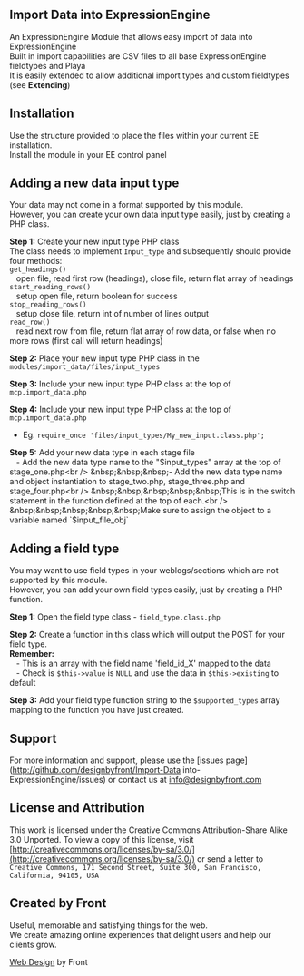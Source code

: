 ## Import Data into ExpressionEngine ##
An ExpressionEngine Module that allows easy import of data into ExpressionEngine<br />
Built in import capabilities are CSV files to all base ExpressionEngine fieldtypes and Playa<br />
It is easily extended to allow additional import types and custom fieldtypes (see **Extending**)

## Installation ##

Use the structure provided to place the files within your current EE installation.<br />
Install the module in your EE control panel

## Adding a new data input type ##

Your data may not come in a format supported by this module.<br />
However, you can create your own data input type easily, just by creating a PHP class.

**Step 1:** Create your new input type PHP class<br />
The class needs to implement `Input_type` and subsequently should provide four methods:<br />
`get_headings()`<br />
&nbsp;&nbsp;&nbsp;open file, read first row (headings), close file, return flat array of headings<br />
`start_reading_rows()`<br />
&nbsp;&nbsp;&nbsp;setup open file, return boolean for success<br />
`stop_reading_rows()`<br />
&nbsp;&nbsp;&nbsp;setup close file, return int of number of lines output<br />
`read_row()`<br />
&nbsp;&nbsp;&nbsp;read next row from file, return flat array of row data, or false when no more rows (first call will return headings)

**Step 2:** Place your new input type PHP class in the `modules/import_data/files/input_types`

**Step 3:** Include your new input type PHP class at the top of `mcp.import_data.php`

**Step 4:** Include your new input type PHP class at the top of `mcp.import_data.php`<br />
 - Eg. `require_once 'files/input_types/My_new_input.class.php';`

**Step 5:** Add your new data type in each stage file<br />
&nbsp;&nbsp;&nbsp;- Add the new data type name to the "$input_types" array at the top of stage_one.php<br />
&nbsp;&nbsp;&nbsp;- Add the new data type name and object instantiation to stage_two.php, stage_three.php and stage_four.php<br />
&nbsp;&nbsp;&nbsp;&nbsp;&nbsp;This is in the switch statement in the function defined at the top of each.<br />
&nbsp;&nbsp;&nbsp;&nbsp;&nbsp;Make sure to assign the object to a variable named `$input_file_obj`

## Adding a field type ##

You may want to use field types in your weblogs/sections which are not supported by this module.<br />
However, you can add your own field types easily, just by creating a PHP function.

**Step 1:** Open the field type class - `field_type.class.php`

**Step 2:** Create a function in this class which will output the POST for your field type.<br />
**Remember:**<br />
&nbsp;&nbsp;&nbsp;- This is an array with the field name 'field_id_X' mapped to the data<br />
&nbsp;&nbsp;&nbsp;- Check is `$this->value` is `NULL` and use the data in `$this->existing` to default

**Step 3:** Add your field type function string to the `$supported_types` array mapping to the function you have just created.


## Support ##

For more information and support, please use the [issues page](http://github.com/designbyfront/Import-Data into-ExpressionEngine/issues) or contact us at info@designbyfront.com

## License and Attribution ##

This work is licensed under the Creative Commons Attribution-Share Alike 3.0 Unported.
To view a copy of this license, visit [http://creativecommons.org/licenses/by-sa/3.0/](http://creativecommons.org/licenses/by-sa/3.0/)
or send a letter to `Creative Commons, 171 Second Street, Suite 300, San Francisco, California, 94105, USA`

## Created by Front ###

Useful, memorable and satisfying things for the web.<br />
We create amazing online experiences that delight users and help our clients grow.

[Web Design](http://www.designbyfront.com) by Front